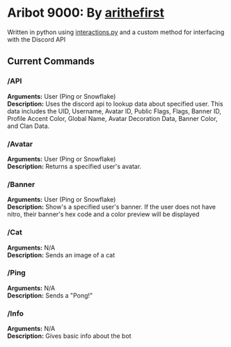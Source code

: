 # **Aribot 9000: By [arithefirst](https://arithefirst.com)**
Written in python using [interactions.py](https://github.com/interactions-py) and a custom method for interfacing with the Discord API<br>


## Current Commands

### /API
**Arguments:** User (Ping or Snowflake)<br>
**Description:** Uses the discord api to lookup data about specified user. This data includes the UID, Username, Avatar ID, Public Flags, Flags, Banner ID, Profile Accent Color, Global Name, Avatar Decoration Data, Banner Color, and Clan Data. 

### /Avatar
**Arguments:** User (Ping or Snowflake)<br>
**Description:** Returns a specified user's avatar.

### /Banner
**Arguments:** User (Ping or Snowflake)<br>
**Description:** Show's a specified user's banner. If the user does not have nitro, their banner's hex code and a color preview will be displayed

### /Cat
**Arguments:** N/A<br>
**Description:** Sends an image of a cat

### /Ping
**Arguments:** N/A<br>
**Description:** Sends a "Pong!"

### /Info
**Arguments:** N/A<br>
**Description:** Gives basic info about the bot